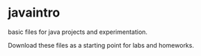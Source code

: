# javaintro
basic files for java projects and experimentation.

Download these files as a starting point for labs and homeworks.
